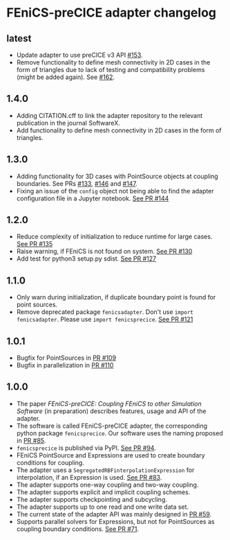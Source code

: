 # FEniCS-preCICE adapter changelog

## latest

* Update adapter to use preCICE v3 API [#153](https://github.com/precice/fenics-adapter/pull/153).
* Remove functionality to define mesh connectivity in 2D cases in the form of triangles due to lack of testing and compatibility problems (might be added again). See [#162](https://github.com/precice/fenics-adapter/issues/162).

## 1.4.0

* Adding CITATION.cff to link the adapter repository to the relevant publication in the journal SoftwareX.
* Add functionality to define mesh connectivity in 2D cases in the form of triangles.

## 1.3.0

* Adding functionality for 3D cases with PointSource objects at coupling boundaries. See PRs [#133](https://github.com/precice/fenics-adapter/pull/133), [#146](https://github.com/precice/fenics-adapter/pull/146) and [#147](https://github.com/precice/fenics-adapter/pull/147).
* Fixing an issue of the `config` object not being able to find the adapter configuration file in a Jupyter notebook. [See PR #144](https://github.com/precice/fenics-adapter/pull/144)

## 1.2.0

* Reduce complexity of initialization to reduce runtime for large cases. [See PR #135](https://github.com/precice/fenics-adapter/pull/135)
* Raise warning, if FEniCS is not found on system. [See PR #130](https://github.com/precice/fenics-adapter/pull/130)
* Add test for python3 setup.py sdist. [See PR #127](https://github.com/precice/fenics-adapter/pull/127)

## 1.1.0

* Only warn during initialization, if duplicate boundary point is found for point sources.
* Remove deprecated package `fenicsadapter`. Don't use `import fenicsadapter`. Please use `import fenicsprecice`. [See PR #121](https://github.com/precice/fenics-adapter/pull/121)

## 1.0.1

* Bugfix for PointSources in [PR #109](https://github.com/precice/fenics-adapter/issues/109)
* Bugfix in parallelization in [PR #110](https://github.com/precice/fenics-adapter/pull/110)

## 1.0.0

* The paper *FEniCS-preCICE: Coupling FEniCS to other Simulation Software* (in preparation) describes features, usage and API of the adapter.
* The software is called FEniCS-preCICE adapter, the corresponding python package `fenicsprecice`. Our software uses the naming proposed in [PR #85](https://github.com/precice/fenics-adapter/issues/85).
* `fenicsprecice` is published via PyPI. [See PR #94](https://github.com/precice/fenics-adapter/pull/94).
* FEniCS PointSource and Expressions are used to create boundary conditions for coupling.
* The adapter uses a `SegregatedRBFinterpolationExpression` for interpolation, if an Expression is used. [See PR #83](https://github.com/precice/fenics-adapter/pull/83).
* The adapter supports one-way coupling and two-way coupling.
* The adapter supports explicit and implicit coupling schemes.
* The adapter supports checkpointing and subcycling.
* The adapter supports up to one read and one write data set.
* The current state of the adapter API was mainly designed in [PR #59](https://github.com/precice/fenics-adapter/pull/59).
* Supports parallel solvers for Expressions, but not for PointSources as coupling boundary conditions. [See PR #71](https://github.com/precice/fenics-adapter/pull/71).
